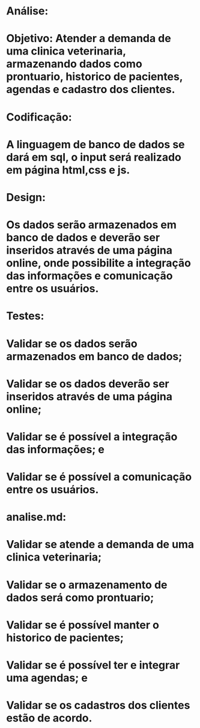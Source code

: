 # Análise:
# Objetivo: Atender a demanda de uma clinica veterinaria, armazenando dados como prontuario, historico de pacientes, agendas e cadastro dos clientes.

# Codificação:
# A linguagem de banco de dados se dará em sql, o input será realizado em página html,css e js.

# Design:
# Os dados serão armazenados em banco de dados e deverão ser inseridos através de uma página online, onde possibilite a integração das informações e comunicação entre os usuários.

# Testes:
# Validar se os dados serão armazenados em banco de dados;
# Validar se os dados deverão ser inseridos através de uma página online;
# Validar se é possível a integração das informações; e
# Validar se é possível a comunicação entre os usuários.

# analise.md:
# Validar se atende a demanda de uma clinica veterinaria;
# Validar se o armazenamento de dados será como prontuario;
# Validar se é possível manter o historico de pacientes;
# Validar se é possível ter e integrar uma agendas; e
# Validar se os cadastros dos clientes estão de acordo.
